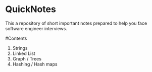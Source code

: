 # QuickNotes
This a repository of short important notes prepared to help you face software engineer interviews. 

#Contents
1. Strings
2. Linked List
3. Graph / Trees
4. Hashing / Hash maps
